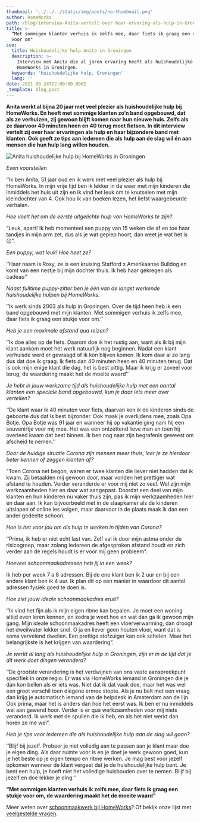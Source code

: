 ```yaml
---
thumbnail: '../../../static/img/posts/no-thumbnail.png'
author: HomeWorks
path: /blog/interview-Anita-vertelt-over-haar-ervaring-als-hulp-in-Groningen/
title: >-
  “Met sommigen klanten verhuis ik zelfs mee, daar fiets ik graag een stukje
  voor om"
seo:
  title: Huishoudelijke hulp Anita in Groningen
  description: >-
    Interview met Anita die al jaren ervaring heeft als huishoudelijke hulp bij
    HomeWorks in Groningen.
  keywords: 'huishoudelijke hulp, Groningen'
  lang: ''
date: 2021-08-24T22:00:00.000Z
_template: blog_post
---
```




**Anita werkt al bijna 20 jaar met veel plezier als huishoudelijke hulp bij HomeWorks. En heeft met sommige klanten zo’n band opgebouwd, dat als ze verhuizen, zij gewoon blijft komen naar hun nieuwe huis. Zelfs als ze daarvoor 40 minuten heen en 40 terug moet fietsen. In dit interview vertelt zij over haar ervaringen als hulp en haar bijzondere band met klanten. Ook geeft ze tips aan iedereen die als hulp aan de slag wil én aan mensen die hun hulp lang willen houden.**

![Anita huishoudelijke hulp bij HomeWorks in Groningen](/anita-smit-homeworks-hulp-uit-groningen.jpg "Anita huishoudelijke hulp bij HomeWorks")

_Even voorstellen_

‘’Ik ben Anita, 51 jaar oud en ik werk met veel plezier als hulp bij HomeWorks. In mijn vrije tijd ben ik lekker in de weer met mijn kinderen die inmiddels het huis uit zijn en ik vind het leuk om te knutselen met mijn kleindochter van 4. Ook hou ik van boeken lezen, het liefst waargebeurde verhalen.

_Hoe voelt het om de eerste uitgelichte hulp van HomeWorks te zijn?_

“Leuk, apart! Ik heb momenteel een puppy van 15 weken die af en toe haar tandjes in mijn arm zet, dus als je wat gepiep hoort, dan weet je wat het is 😉”.

_Een puppy, wat leuk! Hoe heet ze?_

‘’Haar naam is Roxy, ze is een kruising Stafford x Amerikaanse Bulldog en komt van een nestje bij mijn dochter thuis. Ik heb haar gekregen als cadeau’’

_Naast fulltime puppy-zitter ben je één van de langst werkende huishoudelijke hulpen bij HomeWorks._

‘’Ik werk sinds 2003 als hulp in Groningen. Over de tijd heen heb ik een band opgebouwd met mijn klanten. Met sommigen verhuis ik zelfs mee, daar fiets ik graag een stukje voor om.’’

_Heb je een maximale afstand qua reizen?_

‘’Ik doe alles op de fiets. Daarom doe ik het rustig aan, want als ik bij mijn klant aankom moet het werk natuurlijk nog beginnen. Nadat een klant verhuisde werd er gevraagd of ik kon blijven komen. Ik kom daar al zo lang dus dat doe ik graag. Ik fiets dan 40 minuten heen en 40 minuten terug. Dat is ook mijn enige klant die dag, het is best pittig. Maar ik krijg er zoveel voor terug, de waardering maakt het de moeite waard’’

_Je hebt in jouw werkzame tijd als huishoudelijke hulp met een aantal klanten een speciale band opgebouwd, kun je daar iets meer over vertellen?_

‘’De klant waar ik 40 minuten voor fiets, daarvan ken ik de kinderen sinds de geboorte dus dat is best bijzonder. Ook maak je overlijdens mee, zoals Opa Botje. Opa Botje was 91 jaar en wanneer hij op vakantie ging nam hij een souvenirtje voor mij mee. Het was een ontzettend lieve man en toen hij overleed kwam dat best binnen. Ik ben nog naar zijn begrafenis geweest om afscheid te nemen.’’

_Door de huidige situatie Corona zijn mensen meer thuis, leer je ze hierdoor beter kennen of zeggen klanten af?_

“Toen Corona net begon, waren er twee klanten die liever niet hadden dat ik kwam. Zij betaalden mij gewoon door, maar vonden het prettiger wat afstand te houden. Verder veranderde er voor mij niet zo veel. Wel zijn mijn werkzaamheden hier en daar wat aangepast. Doordat een deel van mijn klanten en hun kinderen nu vaker thuis zijn, pas ik mijn werkzaamheden hier en daar aan. Ik kan bijvoorbeeld niet in de slaapkamer als de kinderen uitslapen of online les volgen, maar daarvoor in de plaats maak ik dan een ander gedeelte schoon.

_Hoe is het voor jou om als hulp te werken in tijden van Corona?_

‘’Prima, ik heb er niet echt last van. Zelf val ik door mijn astma onder de risicogroep, maar zolang iedereen de afgesproken afstand houdt en zich verder aan de regels houdt is er voor mij geen probleem”.

_Hoeveel schoonmaakadressen heb jij in een week?_

Ik heb per week 7 a 8 adressen. Bij de ene klant ben ik 2 uur en bij een andere klant ben ik 4 uur. Ik plan dit op een manier in waardoor dit aantal adressen fysiek goed te doen is.

_Hoe ziet jouw ideale schoonmaakadres eruit?_

‘’Ik vind het fijn als ik mijn eigen ritme kan bepalen. Je moet een woning altijd even leren kennen, en zodra je weet hoe en wat dan ga ik gewoon mijn gang. Mijn ideale schoonmaakadres heeft een vloerverwarming, dan droogt het dweilwater lekker snel. O ja en liever geen houten vloer, want dat is soms vervelend dweilen. Een prettige stofzuiger kan ook schelen. Maar het belangrijkste is het krijgen van waardering”.

_Je werkt al lang als huishoudelijke hulp in Groningen, zijn er in de tijd dat je dit werk doet dingen veranderd?_

‘’De grootste verandering is het verdwijnen van ons vaste aanspreekpunt specifiek in onze regio. Er was via HomeWorks iemand in Groningen die je dan kon bellen als er iets was. Niet dat ik dat vaak doe, maar het was wel een groot verschil toen diegene ermee stopte. Als je nu belt met een vraag dan krijg je automatisch iemand van de helpdesk in Amsterdam aan de lijn. Ook prima, maar het is anders dan hoe het eerst was. Ik ben er nu inmiddels wel aan gewend hoor. Verder is er qua werkzaamheden voor mij niets veranderd. Ik werk met de spullen die ik heb, en als het niet werkt dan horen ze me wel”.

_Heb je tips voor iedereen die als huishoudelijke hulp aan de slag wil gaan?_

‘’Blijf bij jezelf. Probeer je niet volledig aan te passen aan je klant maar doe je eigen ding. Als daar ruimte voor is en je doet je werk gewoon goed, kun je het beste op je eigen tempo en ritme werken. Je mag best voor jezelf opkomen wanneer de klant vergeet dat je de huishoudelijke hulp bent. Je bent een hulp, je hoeft niet het volledige huishouden over te nemen. Blijf bij jezelf en doe lekker je ding.’’

**“Met sommigen klanten verhuis ik zelfs mee, daar fiets ik graag een stukje voor om, de waardering maakt het de moeite waard”**

Meer weten over [schoonmaakwerk bij HomeWorks](/schoonmaakwerk/ "Schoonmaakwerk bij HomeWorks")? Of bekijk onze lijst met [veelgestelde vragen](/veelgestelde-vragen/dienstverband/ "Veelgestelde vragen").
